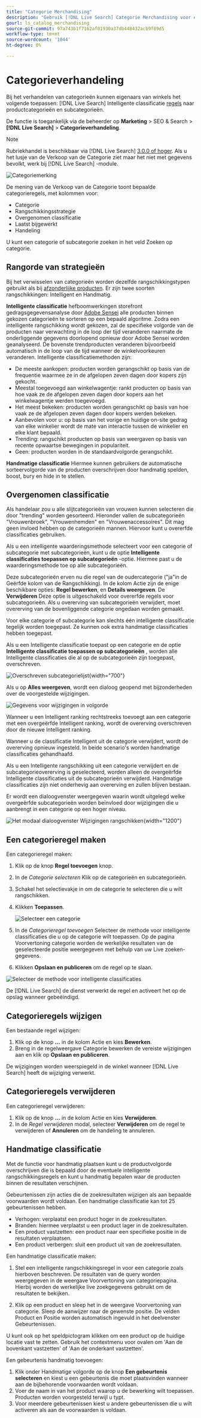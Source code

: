 ```yaml
---
title: "Categorie Merchandising"
description: "Gebruik [!DNL Live Search] Categorie Merchandising voor een snellere winkelervaring."
gourl: ls_catalog_merchandising
source-git-commit: 97a743b1f7162af01930a37db448432acb9f89d5
workflow-type: tm+mt
source-wordcount: '1044'
ht-degree: 0%

---
```



# Categorieverhandeling

Bij het verhandelen van categorieën kunnen eigenaars van winkels het volgende toepassen: [!DNL Live Search] Intelligente classificatie [regels](rules.md) naar productcategorieën en subcategorieën.

De functie is toegankelijk via de beheerder op **Marketing** > SEO &amp; Search > **[!DNL Live Search]** > **Categorieverhandeling**.

>[!NOTE]
>
>Rubriekhandel is beschikbaar via [!DNL Live Search] [3.0.0 of hoger](release-notes.md). Als u het lusje van de Verkoop van de Categorie ziet maar het niet met gegevens bevolkt, werk bij [!DNL Live Search] -module.

![Categoriemerking](assets/category_workspace.png)

De mening van de Verkoop van de Categorie toont bepaalde categorieregels, met kolommen voor:

* Categorie
* Rangschikkingsstrategie
* Overgenomen classificatie
* Laatst bijgewerkt
* Handeling

U kunt een categorie of subcategorie zoeken in het veld Zoeken op categorie.

## Rangorde van strategieën

Bij het verwisselen van categorieën worden dezelfde rangschikkingstypen gebruikt als bij [afzonderlijke producten](rules-workspace.md).
Er zijn twee soorten rangschikkingen: Intelligent en Handmatig.

**Intelligente classificatie** hefboomwerkingen storefront gedragsgegevensanalyse door [Adobe Sensei](https://www.adobe.com/sensei.html) alle producten binnen gekozen categorieën te sorteren op een bepaald algoritme. Zodra een intelligente rangschikking wordt gekozen, zal de specifieke volgorde van de producten naar verwachting in de loop der tijd veranderen naarmate de onderliggende gegevens doorlopend opnieuw door Adobe Sensei worden geanalyseerd. De bovenste trendproducten veranderen bijvoorbeeld automatisch in de loop van de tijd wanneer de winkelvoorkeuren veranderen.
Intelligente classificatiemethoden zijn:

* De meeste aankopen: producten worden gerangschikt op basis van de frequentie waarmee ze in de afgelopen zeven dagen door kopers zijn gekocht.
* Meestal toegevoegd aan winkelwagentje: rankt producten op basis van hoe vaak ze de afgelopen zeven dagen door kopers aan het winkelwagentje werden toegevoegd.
* Het meest bekeken: producten worden gerangschikt op basis van hoe vaak ze de afgelopen zeven dagen door kopers werden bekeken.
* Aanbevolen voor u: op basis van het vorige en huidige on-site gedrag van elke winkelier wordt de mate van interactie tussen de winkelier en elke klant bepaald.
* Trending: rangschikt producten op basis van weergaven op basis van recente opwaartse bewegingen in populariteit.
* Geen: producten worden in de standaardvolgorde gerangschikt.

**Handmatige classificatie** Hiermee kunnen gebruikers de automatische sorteervolgorde van de producten overschrijven door handmatig spelden, boost, bury en hide in te stellen.

## Overgenomen classificatie

Als handelaar zou u alle slijtcategorieën van vrouwen kunnen selecteren die door &quot;trending&quot; worden gesorteerd. Hieronder vallen de subcategorieën &quot;Vrouwenbroek&quot;, &quot;Vrouwenhemden&quot; en &quot;Vrouwenaccessoires&quot;. Dit mag geen invloed hebben op de categorieën mannen. Hiervoor kunt u overerfde classificaties gebruiken.

Als u een intelligente waarderingsmethode selecteert voor een categorie of subcategorie met subcategorieën, kunt u de optie **Intelligente classificaties toepassen op subcategorieën** -optie. Hiermee past u de waarderingsmethode toe op alle subcategorieën.

Deze subcategorieën erven nu die regel van de oudercategorie (&quot;ja&quot;in de Geërfde kolom van de Rangschikking). In de kolom Actie zijn de enige beschikbare opties: **Regel bewerken**, en **Details weergeven**. De **Verwijderen** Deze optie is uitgeschakeld voor overerfde regels voor subcategorieën. Als u overerving van subcategorieën verwijdert, moet overerving van de bovenliggende categorie ongedaan worden gemaakt.

Voor elke categorie of subcategorie kan slechts één intelligente classificatie tegelijk worden toegepast. Ze kunnen ook extra handmatige classificaties hebben toegepast.

Als u een Intelligente classificatie toepast op een categorie en de optie **Intelligente classificatie toepassen op subcategorieën** , worden alle Intelligente classificaties die al op de subcategorieën zijn toegepast, overschreven.

![Overschreven subcategorielijst](assets/category_overwite_subs.png){width="700"}

Als u op **Alles weergeven**, wordt een dialoog geopend met bijzonderheden over de voorgestelde wijzigingen.

![Gegevens voor wijzigingen in volgorde](assets/category_overwrite.png)

Wanneer u een Intelligent ranking rechtstreeks toevoegt aan een categorie met een overgeërfde Intelligent ranking, wordt de overerving overschreven door de nieuwe Intelligent ranking.

Wanneer u de classificatie Intelligent uit de categorie verwijdert, wordt de overerving opnieuw ingesteld.
In beide scenario&#39;s worden handmatige classificaties gehandhaafd.

Als u een Intelligente rangschikking uit een categorie verwijdert en de subcategorieovererving is geselecteerd, worden alleen de overgeërfde Intelligente classificaties uit de subcategorieën verwijderd. Handmatige classificaties zijn niet onderhevig aan overerving en zullen blijven bestaan.

Er wordt een dialoogvenster weergegeven waarin wordt uitgelegd welke overgeërfde subcategorieën worden beïnvloed door wijzigingen die u aanbrengt in een categorie op een hoger niveau.

![Het modaal dialoogvenster Wijzigingen rangschikken](assets/category_overwrite_modal.png){width="1200"}

## Een categorieregel maken

Een categorieregel maken:

1. Klik op de knop **Regel toevoegen** knop.
1. In de _Categorie selecteren_ Klik op de categorieën en subcategorieën.
1. Schakel het selectievakje in om de categorie te selecteren die u wilt rangschikken.
1. Klikken **Toepassen**.

   ![Selecteer een categorie](assets/category_select.png)

1. In de _Categorieregel toevoegen_ Selecteer de methode voor intelligente classificaties die u op de categorie wilt toepassen.
Op de pagina Voorvertoning categorie worden de werkelijke resultaten van de geselecteerde positie weergegeven met behulp van uw Live zoeken-gegevens.
1. Klikken **Opslaan en publiceren** om de regel op te slaan.

![Selecteer de methode voor intelligente classificaties](assets/category_ranking.png)

De [!DNL Live Search] de dienst verwerkt de regel en activeert het op de opslag wanneer gebeëindigd.

## Categorieregels wijzigen

Een bestaande regel wijzigen:

1. Klik op de knop **...** in de kolom Actie en kies **Bewerken**.
1. Breng in de regelweergave Categorie bewerken de vereiste wijzigingen aan en klik op **Opslaan en publiceren**.

De wijzigingen worden weerspiegeld in de winkel wanneer [!DNL Live Search] heeft de wijziging verwerkt.

## Categorieregels verwijderen

Een categorieregel verwijderen:

1. Klik op de knop **...** in de kolom Actie en kies **Verwijderen**.
1. In de _Regel verwijderen_ modal, selecteer **Verwijderen** om de regel te verwijderen of **Annuleren** om de handeling te annuleren.

## Handmatige classificatie

Met de functie voor handmatig plaatsen kunt u de productvolgorde overschrijven die is bepaald door de eventuele intelligente rangschikkingsregels en kunt u handmatig bepalen waar de producten binnen de resultaten verschijnen.

Gebeurtenissen zijn acties die de zoekresultaten wijzigen als aan bepaalde voorwaarden wordt voldaan. Een handmatige classificatie kan tot 25 gebeurtenissen hebben.

* Verhogen: verplaatst een product hoger in de zoekresultaten.
* Branden: hiermee verplaatst u een product lager in de zoekresultaten.
* Een product vastzetten: een product naar een specifieke positie in de resultaten verplaatsen.
* Een product verbergen: sluit een product uit van de zoekresultaten.

Een handmatige classificatie maken:

1. Stel een intelligente rangschikkingsregel in voor een categorie zoals hierboven beschreven. De resultaten van de query worden weergegeven in de weergave Voorvertoning van categoriepagina. Hierbij worden de werkelijke live zoekgegevens gebruikt om de resultaten te bekijken.

1. Klik op een product en sleep het in de weergave Voorvertoning van categorie. Sleep de aanwijzer naar de gewenste positie. De velden Product en Positie worden automatisch ingevuld in het deelvenster Gebeurtenissen.

U kunt ook op het speldpictogram klikken om een product op de huidige locatie vast te zetten. Gebruik het contextmenu voor ovalen om &#39;Aan de bovenkant vastzetten&#39; of &#39;Aan de onderkant vastzetten&#39;.

Een gebeurtenis handmatig toevoegen:

1. Klik onder Handmatige volgorde op de knop **Een gebeurtenis selecteren** en kiest u een gebeurtenis die moet plaatsvinden wanneer aan de bijbehorende voorwaarden wordt voldaan.
1. Voer de naam in van het product waarop u de bewerking wilt toepassen. Producten worden voorgesteld terwijl u typt.
1. Voor meerdere gebeurtenissen kiest u andere gebeurtenissen die u wilt activeren als aan de voorwaarden is voldaan.
